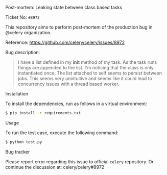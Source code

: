 Post-mortem: Leaking state between class based tasks

Ticket No: `#8972`

This repository aims to perform post-mortem of the production bug in @celery organization.

Reference: https://github.com/celery/celery/issues/8972

Bug description:

> I have a list defined in my **init** method of my task. As the task runs things are appended to the list. I'm noticing that the class is only instantiated once. The list attached to self seems to persist between jobs. This seems very unintuitive and seems like it could lead to concurrency issues with a thread based worker.

Installation

To install the dependencies, run as follows in a virtual environment:

```sh
$ pip install -r requirements.txt
```

Usage

To run the test case, execute the following command:

```sh
$ python test.py
```

Bug tracker

Please report error regarding this issue to official `celery` repository. Or continue the discussion at: celery/celery#8972
